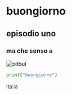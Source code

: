 # buongiorno 
## episodio uno 
###   ma che senso a  
![pitbul](https://i.pinimg.com/236x/97/a1/70/97a1706db546a3fab6827b731d2de631.jpg)

```python
print("buongiorno")
``` 








italia 

